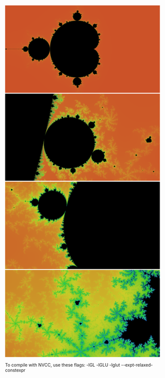 ![alt text](https://github.com/RArbore/cuda-mandelbrot/blob/main/1.png?raw=true)
![alt text](https://github.com/RArbore/cuda-mandelbrot/blob/main/2.png?raw=true)
![alt text](https://github.com/RArbore/cuda-mandelbrot/blob/main/3.png?raw=true)
![alt text](https://github.com/RArbore/cuda-mandelbrot/blob/main/4.png?raw=true)

To compile with NVCC, use these flags: -lGL -lGLU -lglut --expt-relaxed-constexpr
